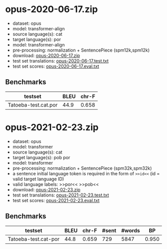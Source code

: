 # opus-2020-06-17.zip

* dataset: opus
* model: transformer-align
* source language(s): cat
* target language(s): por
* model: transformer-align
* pre-processing: normalization + SentencePiece (spm12k,spm12k)
* download: [opus-2020-06-17.zip](https://object.pouta.csc.fi/Tatoeba-MT-models/cat-por/opus-2020-06-17.zip)
* test set translations: [opus-2020-06-17.test.txt](https://object.pouta.csc.fi/Tatoeba-MT-models/cat-por/opus-2020-06-17.test.txt)
* test set scores: [opus-2020-06-17.eval.txt](https://object.pouta.csc.fi/Tatoeba-MT-models/cat-por/opus-2020-06-17.eval.txt)

## Benchmarks

| testset               | BLEU  | chr-F |
|-----------------------|-------|-------|
| Tatoeba-test.cat.por 	| 44.9 	| 0.658 |

# opus-2021-02-23.zip

* dataset: opus
* model: transformer
* source language(s): cat
* target language(s): pob por
* model: transformer
* pre-processing: normalization + SentencePiece (spm32k,spm32k)
* a sentence initial language token is required in the form of `>>id<<` (id = valid target language ID)
* valid language labels: >>por<< >>pob<<
* download: [opus-2021-02-23.zip](https://object.pouta.csc.fi/Tatoeba-MT-models/cat-por/opus-2021-02-23.zip)
* test set translations: [opus-2021-02-23.test.txt](https://object.pouta.csc.fi/Tatoeba-MT-models/cat-por/opus-2021-02-23.test.txt)
* test set scores: [opus-2021-02-23.eval.txt](https://object.pouta.csc.fi/Tatoeba-MT-models/cat-por/opus-2021-02-23.eval.txt)

## Benchmarks

| testset | BLEU  | chr-F | #sent | #words | BP |
|---------|-------|-------|-------|--------|----|
| Tatoeba-test.cat-por 	| 44.8 	| 0.659 	| 729 	| 5847 	| 0.950 |

